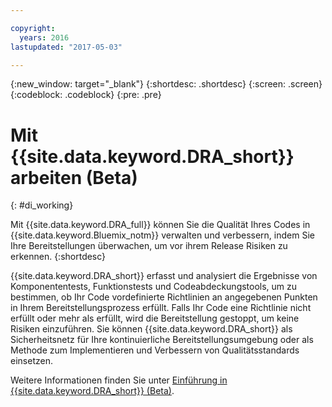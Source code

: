 ```yaml
---

copyright:
  years: 2016
lastupdated: "2017-05-03"

---
```


{:new_window: target="_blank"}
{:shortdesc: .shortdesc}
{:screen: .screen}
{:codeblock: .codeblock}
{:pre: .pre}

# Mit {{site.data.keyword.DRA_short}} arbeiten (Beta)
{: #di_working}

Mit {{site.data.keyword.DRA_full}} können Sie die Qualität Ihres Codes in {{site.data.keyword.Bluemix_notm}} verwalten und verbessern, indem Sie Ihre Bereitstellungen überwachen, um vor ihrem Release Risiken zu erkennen.
{:shortdesc}

{{site.data.keyword.DRA_short}} erfasst und analysiert die Ergebnisse von Komponententests, Funktionstests und Codeabdeckungstools, um zu bestimmen, ob Ihr Code vordefinierte Richtlinien an angegebenen Punkten in Ihrem Bereitstellungsprozess erfüllt. Falls Ihr Code eine Richtlinie nicht erfüllt oder mehr als erfüllt, wird die Bereitstellung gestoppt, um keine Risiken einzuführen. Sie können {{site.data.keyword.DRA_short}} als Sicherheitsnetz für Ihre kontinuierliche Bereitstellungsumgebung oder als Methode zum Implementieren und Verbessern von Qualitätsstandards einsetzen. 

Weitere Informationen finden Sie unter
[Einführung in {{site.data.keyword.DRA_short}} (Beta)](/docs/services/DevOpsInsights/index.html).
